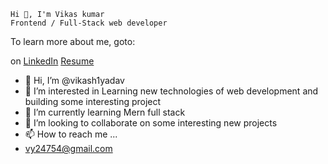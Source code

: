 	Hi 👋, I'm Vikas kumar
	Frontend / Full-Stack web developer
To learn more about me, goto:    

on <a href="https://www.linkedin.com/in/vikas-kumar-b301a1167">LinkedIn</a>
<a href="https://drive.google.com/file/d/1zOd9R7LTFQ6IR_-nMsq_NbQ8jZiv1PeJ/view?usp=drivesdk">Resume</a>









- 👋 Hi, I’m @vikash1yadav
- 👀 I’m interested in Learning new technologies of web development and building some interesting project
- 🌱 I’m currently learning Mern full stack 
- 💞️ I’m looking to collaborate on some interesting new projects
- 📫 How to reach me ...
- vy24754@gmail.com

<!---
vikash1yadav/vikash1yadav is a ✨ special ✨ repository because its `README.md` (this file) appears on your GitHub profile.
You can click the Preview link to take a look at your changes.
--->
